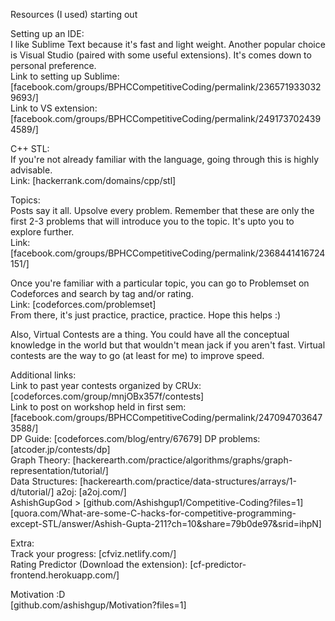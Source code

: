Resources (I used) starting out

Setting up an IDE:\
I like Sublime Text because it's fast and light weight. Another popular choice is Visual Studio (paired with some useful extensions). It's comes down to personal preference.\
Link to setting up Sublime: [facebook.com/groups/BPHCCompetitiveCoding/permalink/2365719330329693/]\
Link to VS extension: [facebook.com/groups/BPHCCompetitiveCoding/permalink/2491737024394589/]

C++ STL:\
If you're not already familiar with the language, going through this is highly advisable.\
Link: [hackerrank.com/domains/cpp/stl]

Topics:\
Posts say it all. Upsolve every problem. Remember that these are only the first 2-3 problems that will introduce you to the topic. It's upto you to explore further.\
Link: [facebook.com/groups/BPHCCompetitiveCoding/permalink/2368441416724151/]

Once you're familiar with a particular topic, you can go to Problemset on Codeforces and search by tag and/or rating. \
Link: [codeforces.com/problemset]\
From there, it's just practice, practice, practice. Hope this helps :)

Also, Virtual Contests are a thing. You could have all the conceptual knowledge in the world but that wouldn't mean jack if you aren't fast. Virtual contests are the way to go (at least for me) to improve speed.

Additional links:\
Link to past year contests organized by CRUx: [codeforces.com/group/mnjOBx357f/contests]\
Link to post on workshop held in first sem: [facebook.com/groups/BPHCCompetitiveCoding/permalink/2470947036473588/]\
DP Guide: [codeforces.com/blog/entry/67679]
DP problems: [atcoder.jp/contests/dp]\
Graph Theory: [hackerearth.com/practice/algorithms/graphs/graph-representation/tutorial/]\
Data Structures: [hackerearth.com/practice/data-structures/arrays/1-d/tutorial/]
a2oj: [a2oj.com/]\
AshishGupGod > [github.com/Ashishgup1/Competitive-Coding?files=1]
[quora.com/What-are-some-C-hacks-for-competitive-programming-except-STL/answer/Ashish-Gupta-211?ch=10&share=79b0de97&srid=ihpN]

Extra:\
Track your progress: [cfviz.netlify.com/]\
Rating Predictor (Download the extension): [cf-predictor-frontend.herokuapp.com/]

Motivation :D\
[github.com/ashishgup/Motivation?files=1]
